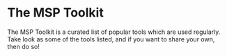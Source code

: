 # The MSP Toolkit

The MSP Toolkit is a curated list of popular tools which are used regularly. Take look as some of the tools listed, and if you want to share your own, then do so!